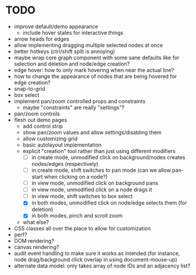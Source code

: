 # TODO

- improve default/demo appearance
  - include hover states for interactive things
- arrow heads for edges
- allow implementing dragging multiple selected nodes at once
- better hotkeys (ctrl/shift split is annoying)
- maybe wrap core graph component with some sane defaults like for selection and deletion and node/edge creation?
- edge hover: how to only mark hovering when near the actual line?
- how to change the appearance of nodes that are being hovered for edge creation?
- snap-to-grid
- box select
- implement pan/zoom controlled props and constraints
  - maybe "constraints" are really "settings"?
- pan/zoom controls
- flesh out demo pages
  - add control strip
  - show pan/zoom values and allow settings/disabling them
  - allow customizing grid
  - basic autolayout implementation
  - explicit "creation" tool rather than just using different modifiers
    - [ ] in create mode, unmodified click on background/nodes creates nodes/edges (respectively)
    - [ ] in create mode, shift switches to pan mode (can we allow pan-start when clicking on a node?)
    - [ ] in view mode, unmodified click on background pans
    - [ ] in view mode, unmodified click on a node drags it
    - [ ] in view mode, shift switches to box select
    - [x] in both modes, unmodified click on node/edge selects them (for deletion)
    - [x] in both modes, pinch and scroll zoom
  - what else?
- CSS classes all over the place to allow for customization
- perf?
- DOM rendering?
- canvas rendering?
- audit event handling to make sure it works as intended (for instance, node drag/background click overlap in using document-mouse-up)
- alternate data model: only takes array of node IDs and an adjacency list?
